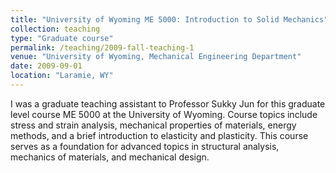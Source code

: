 ```yaml
---
title: "University of Wyoming ME 5000: Introduction to Solid Mechanics"
collection: teaching
type: "Graduate course"
permalink: /teaching/2009-fall-teaching-1
venue: "University of Wyoming, Mechanical Engineering Department"
date: 2009-09-01
location: "Laramie, WY"
---
```


I was a graduate teaching assistant to Professor Sukky Jun for this graduate level course ME 5000 at the University of Wyoming.
Course topics include stress and strain analysis, mechanical properties of materials, energy methods, and a brief introduction to elasticity and plasticity.
This course serves as a foundation for advanced topics in structural analysis, mechanics of materials, and mechanical design. 
